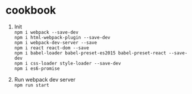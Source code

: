 # cookbook

1. Init  
`npm i webpack --save-dev`  
`npm i html-webpack-plugin --save-dev`  
`npm i webpack-dev-server --save`  
`npm i react react-dom --save`  
`npm i babel-loader babel-preset-es2015 babel-preset-react --save-dev`  
`npm i css-loader style-loader --save-dev`  
`npm i es6-promise`  
  
1. Run webpack dev server  
`npm run start`  
  